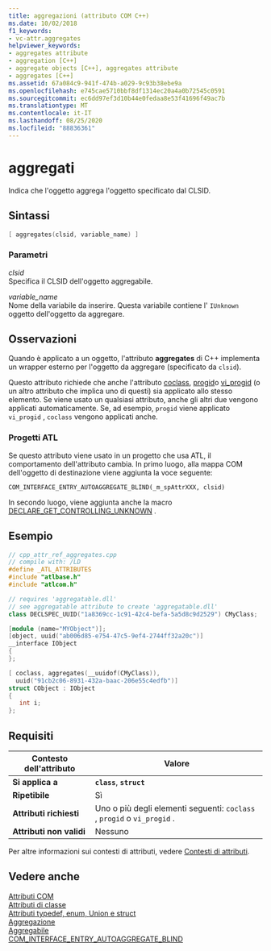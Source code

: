 ```yaml
---
title: aggregazioni (attributo COM C++)
ms.date: 10/02/2018
f1_keywords:
- vc-attr.aggregates
helpviewer_keywords:
- aggregates attribute
- aggregation [C++]
- aggregate objects [C++], aggregates attribute
- aggregates [C++]
ms.assetid: 67a084c9-941f-474b-a029-9c93b38ebe9a
ms.openlocfilehash: e745cae5710bbf8df1314ec20a4a0b72545c0591
ms.sourcegitcommit: ec6dd97ef3d10b44e0fedaa8e53f41696f49ac7b
ms.translationtype: MT
ms.contentlocale: it-IT
ms.lasthandoff: 08/25/2020
ms.locfileid: "88836361"
---
```

# <a name="aggregates"></a>aggregati

Indica che l'oggetto aggrega l'oggetto specificato dal CLSID.

## <a name="syntax"></a>Sintassi

```cpp
[ aggregates(clsid, variable_name) ]
```

### <a name="parameters"></a>Parametri

*clsid*<br/>
Specifica il CLSID dell'oggetto aggregabile.

*variable_name*<br/>
Nome della variabile da inserire. Questa variabile contiene l' `IUnknown` oggetto dell'oggetto da aggregare.

## <a name="remarks"></a>Osservazioni

Quando è applicato a un oggetto, l'attributo **aggregates** di C++ implementa un wrapper esterno per l'oggetto da aggregare (specificato da `clsid`).

Questo attributo richiede che anche l'attributo [coclass](coclass.md), [progid](progid.md)o [vi_progid](vi-progid.md) (o un altro attributo che implica uno di questi) sia applicato allo stesso elemento. Se viene usato un qualsiasi attributo, anche gli altri due vengono applicati automaticamente. Se, ad esempio, `progid` viene applicato `vi_progid` , `coclass` vengono applicati anche.

### <a name="atl-projects"></a>Progetti ATL

Se questo attributo viene usato in un progetto che usa ATL, il comportamento dell'attributo cambia. In primo luogo, alla mappa COM dell'oggetto di destinazione viene aggiunta la voce seguente:

```
COM_INTERFACE_ENTRY_AUTOAGGREGATE_BLIND(_m_spAttrXXX, clsid)
```

In secondo luogo, viene aggiunta anche la macro [DECLARE_GET_CONTROLLING_UNKNOWN](../../atl/reference/aggregation-and-class-factory-macros.md#declare_get_controlling_unknown) .

## <a name="example"></a>Esempio

```cpp
// cpp_attr_ref_aggregates.cpp
// compile with: /LD
#define _ATL_ATTRIBUTES
#include "atlbase.h"
#include "atlcom.h"

// requires 'aggregatable.dll'
// see aggregatable attribute to create 'aggregatable.dll'
class DECLSPEC_UUID("1a8369cc-1c91-42c4-befa-5a5d8c9d2529") CMyClass;

[module (name="MYObject")];
[object, uuid("ab006d85-e754-47c5-9ef4-2744ff32a20c")]
__interface IObject
{
};

[ coclass, aggregates(__uuidof(CMyClass)),
  uuid("91cb2c06-8931-432a-baac-206e55c4edfb")]
struct CObject : IObject
{
   int i;
};
```

## <a name="requirements"></a>Requisiti

| Contesto dell'attributo | Valore |
|-|-|
|**Si applica a**|**`class`**, **`struct`**|
|**Ripetibile**|Sì|
|**Attributi richiesti**|Uno o più degli elementi seguenti: `coclass` , `progid` o `vi_progid` .|
|**Attributi non validi**|Nessuno|

Per altre informazioni sui contesti di attributi, vedere [Contesti di attributi](cpp-attributes-com-net.md#contexts).

## <a name="see-also"></a>Vedere anche

[Attributi COM](com-attributes.md)<br/>
[Attributi di classe](class-attributes.md)<br/>
[Attributi typedef, enum, Union e struct](typedef-enum-union-and-struct-attributes.md)<br/>
[Aggregazione](/windows/win32/com/aggregation)<br/>
[Aggregabile](/windows/win32/Midl/aggregatable)<br/>
[COM_INTERFACE_ENTRY_AUTOAGGREGATE_BLIND](../../atl/reference/com-interface-entry-macros.md#com_interface_entry_autoaggregate_blind)
